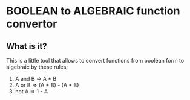 # BOOLEAN to ALGEBRAIC function convertor

## What is it?

This is a little tool that allows to convert functions from boolean form to algebraic by these rules:
 1. A and B  =>   A * B
 2. A or B   =>  (A + B) - (A * B)
 3. not A    =>  1 - A
